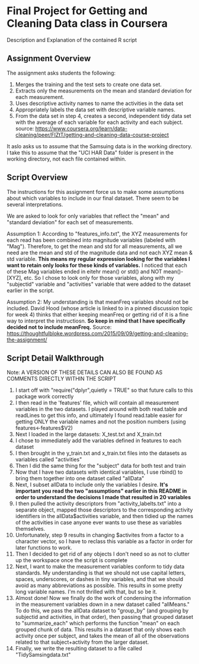 # Final Project for Getting and Cleaning Data class in Coursera
Description and Explanation of the contained R script

## Assignment Overview
The assignment asks students the following:

1. Merges the training and the test sets to create one data set.
2. Extracts only the measurements on the mean and standard deviation for each measurement.
3. Uses descriptive activity names to name the activities in the data set
4. Appropriately labels the data set with descriptive variable names.
5. From the data set in step 4, creates a second, independent tidy data set with the average of each variable for each activity and each      subject.
source: https://www.coursera.org/learn/data-cleaning/peer/FIZtT/getting-and-cleaning-data-course-project

It aslo asks us to assume that the Samsuing data is in the working directory. I take this to assume that the "UCI HAR Data" folder is present in the working directory, not each file contained within. 

## Script Overview

The instructions for this assignment force us to make some assumptions about which variables to include in our final dataset. There seem to be several interpretations. 

We are asked to look for only variables that reflect the "mean" and "standard deviation" for each set of measurements. 

Assumption 1:
According to "features_info.txt", the XYZ measurements for each read has been combined into magnitude variables (labeled with "Mag"). Therefore, to get the mean and std for all measurements, all we need are the mean and std of the magnitude data and not each XYZ mean & std variable. **This means my regular expression looking for the variables I want to retain only looks for these kinds of variables.** I noticed that each of these Mag variables ended in eitehr mean() or std() and NOT mean()-[XYZ], etc. So I chose to look only for those variables, along with my "subjectid" variable and "activities" variable that were added to the dataset earlier in the script.

Assumption 2: 
My understanding is that meanFreq variables should not be included. David Hood (whose article is linked to in a pinned discussion topic for week 4) thinks that either keeping meanFreq or getting rid of it is a fine way to interpret the instructiosn. **So keep in mind that I have specifically decided not to include meanFreq.**
Source: https://thoughtfulbloke.wordpress.com/2015/09/09/getting-and-cleaning-the-assignment/

## Script Detail Walkthrough
Note: A VERSION OF THESE DETAILS CAN ALSO BE FOUND AS COMMENTS DIRECTLY WITHIN THE SCRIPT

1. I start off with "require("dplyr",quietly = TRUE" so that future calls to this package work correctly
2. I then read in the 'features' file, which will contain all measurement variables in the two datasets. I played around with both read.table and readLines to get this info, and ultimately I found read.table easier for getting ONLY the variable names and not the position numbers (using features<-features$V2)
3. Next I loaded in the large datasets: X_test.txt and X_train.txt
4. I chose to immediately add the variables defined in features to each dataset
5. I then brought in  the y_train.txt and x_train.txt files into the datasets as variables called "activities"
6. Then I did the same thing for the "subject" data for both test and train
7. Now that I have two datasets with identical variables, I use rbind() to bring them together into one dataset called "allData"
8. Next, I subset allData to include only the variables I desire. **It's important you read the two "assumptions" earlier in this README in order to understand the decisions I made that resulted in 20 variables**
9. I then pulled the activity descriptors from "activity_labelts.txt" into a separate object, mapped those descriptors to the corresponding activity identifiers in the allData$activities variable, and then tidied up the names of the activities in case anyone ever wants to use these as variables themselves.
10. Unfortunately, step 9 results in changing $activites from a factor to a character vector, so I have to reclass this variable as a factor in order for later functions to work.
11. Then I decided to get rid of any objects I don't need so as not to clutter up the workspace once the script is complete
12. Next, I want to make the measurement variables conform to tidy data standards. My understanding is that we should not use capital letters, spaces, underscores, or dashes in tiny variables, and that we should avoid as many abbreviations as possible. This results in some pretty long variable names. I'm not thrilled with that, but so be it.
13. Almost done! Now we finally do the work of condensing the information in the measurement variables down in a new dataset called "allMeans." To do this, we pass the allData dataset to "group_by" (and grouping by subjectid and activities, in that order), then passing that grouped dataset to "summarize_each" which performs the function "mean" on each grouped chunk of data. This results in a dataset that only shows each activity once per subject, and takes the mean of all of the observations related to that subject+activity from the larger dataset.
14. Finally, we write the resulting dataset to a file called "TidySamsingdata.txt" 
